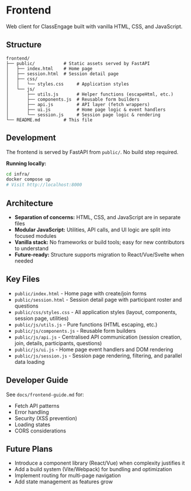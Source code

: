 # Frontend

Web client for ClassEngage built with vanilla HTML, CSS, and JavaScript.

## Structure

```
frontend/
├── public/           # Static assets served by FastAPI
│   ├── index.html    # Home page
│   ├── session.html  # Session detail page
│   ├── css/
│   │   └── styles.css     # Application styles
│   └── js/
│       ├── utils.js       # Helper functions (escapeHtml, etc.)
│       ├── components.js  # Reusable form builders
│       ├── api.js         # API layer (fetch wrappers)
│       ├── ui.js          # Home page logic & event handlers
│       └── session.js     # Session page logic & rendering
└── README.md         # This file
```

## Development

The frontend is served by FastAPI from `public/`. No build step required.

**Running locally:**

```bash
cd infra/
docker compose up
# Visit http://localhost:8000
```

## Architecture

- **Separation of concerns:** HTML, CSS, and JavaScript are in separate files
- **Modular JavaScript:** Utilities, API calls, and UI logic are split into focused modules
- **Vanilla stack:** No frameworks or build tools; easy for new contributors to understand
- **Future-ready:** Structure supports migration to React/Vue/Svelte when needed

## Key Files

- `public/index.html` - Home page with create/join forms
- `public/session.html` - Session detail page with participant roster and questions
- `public/css/styles.css` - All application styles (layout, components, session page, utilities)
- `public/js/utils.js` - Pure functions (HTML escaping, etc.)
- `public/js/components.js` - Reusable form builders
- `public/js/api.js` - Centralised API communication (session creation, join, details, participants, questions)
- `public/js/ui.js` - Home page event handlers and DOM rendering
- `public/js/session.js` - Session page rendering, filtering, and parallel data loading

## Developer Guide

See `docs/frontend-guide.md` for:
- Fetch API patterns
- Error handling
- Security (XSS prevention)
- Loading states
- CORS considerations

## Future Plans

- Introduce a component library (React/Vue) when complexity justifies it
- Add a build system (Vite/Webpack) for bundling and optimization
- Implement routing for multi-page navigation
- Add state management as features grow
